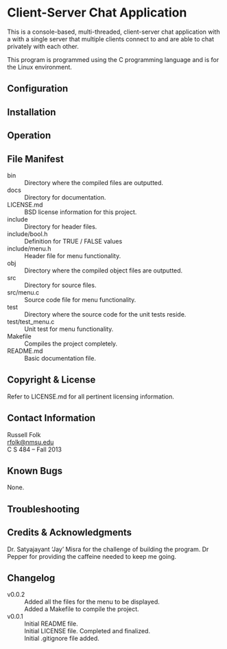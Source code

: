 Client-Server Chat Application
==============================

This is a console-based, multi-threaded, client-server chat application with a
with a single server that multiple clients connect to and are able to chat
privately with each other.

This program is programmed using the C programming language and is for the Linux
environment.

Configuration
-------------


Installation
------------


Operation
---------


File Manifest
-------------
<dl>
  <dt>bin</dt>
  <dd>Directory where the compiled files are outputted.</dd>
  <dt>docs</dt>
  <dd>Directory for documentation.</dd>
  <dt>LICENSE.md</dt>
  <dd>BSD license information for this project.</dd>
  <dt>include</dt>
  <dd>Directory for header files.</dd>
  <dt>include/bool.h</dt>
  <dd>Definition for TRUE / FALSE values</dd>
  <dt>include/menu.h</dt>
  <dd>Header file for menu functionality.</dd>
  <dt>obj</dt>
  <dd>Directory where the compiled object files are outputted.</dd>
  <dt>src</dt>
  <dd>Directory for source files.</dd>
  <dt>src/menu.c</dt>
  <dd>Source code file for menu functionality.</dd>
  <dt>test</dt>
  <dd>Directory where the source code for the unit tests reside.</dd>
  <dt>test/test_menu.c</dt>
  <dd>Unit test for menu functionality.</dd>
  <dt>Makefile</dt>
  <dd>Compiles the project completely.</dd>
  <dt>README.md</dt>
  <dd>Basic documentation file.</dd>
</dl>

Copyright & License
-------------------
Refer to LICENSE.md for all pertinent licensing information.

Contact Information
-------------------
Russell Folk  
rfolk@nmsu.edu  
C S 484 – Fall 2013

Known Bugs
----------
None.

Troubleshooting
---------------


Credits & Acknowledgments
-------------------------
Dr. Satyajayant ‘Jay’ Misra for the challenge of building the program.
Dr Pepper for providing the caffeine needed to keep me going.

Changelog
---------
<dl>
  <dt>v0.0.2</dt>
  <dd>Added all the files for the menu to be displayed.</dd>
  <dd>Added a Makefile to compile the project.</dd>
  <dt>v0.0.1</dt>
  <dd>Initial README file.</dd>
  <dd>Initial LICENSE file. Completed and finalized.</dd>
  <dd>Initial .gitignore file added.</dd>
</dl>
